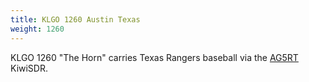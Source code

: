 ```yaml
---
title: KLGO 1260 Austin Texas
weight: 1260
---
```

KLGO 1260 "The Horn" carries Texas Rangers
baseball via the
[AG5RT](http://atxsdr.zapto.org:8073/?f=1260.00amz4)
KiwiSDR.
